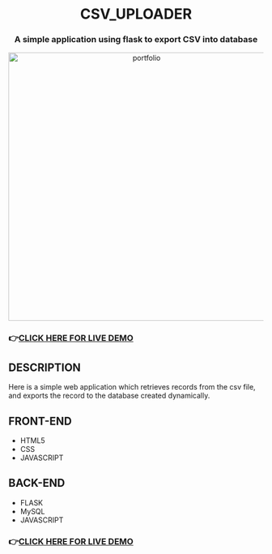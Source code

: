 <h1 align="center"> CSV_UPLOADER </h1>
<h3 align="center">A simple application using flask to export CSV into database</h3>
<p align="center"><img width="530" alt="portfolio" src="https://user-images.githubusercontent.com/66989734/121997508-1ab2a280-cdc8-11eb-8656-268a80746874.png"></p>
<h3>👉<a href="http://razeen11.pythonanywhere.com/" target="_blank">CLICK HERE FOR LIVE DEMO</a></h3>

<h2>DESCRIPTION </h2>
<p>Here is a simple web application which retrieves records from the csv file, and exports the record to the database created dynamically.</p>

<h2>FRONT-END </h2>
<ul>
  <li>HTML5</li>
  <li>CSS</li>
  <li>JAVASCRIPT</li>
</ul>

<h2>BACK-END </h2>
<ul>
  <li>FLASK</li>
  <li>MySQL</li>
  <li>JAVASCRIPT</li>
</ul>

<h3>👉<a href="http://razeen11.pythonanywhere.com/" target="_blank">CLICK HERE FOR LIVE DEMO</a></h3>
